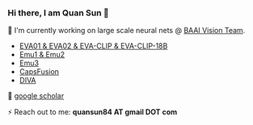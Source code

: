 ### Hi there, I am Quan Sun 👋

<!-- <img src="https://komarev.com/ghpvc/?username=Quan-Sun&label=Profile%20views&color=0e75b6&style=flat" alt="Quan-Sun" /> -->

🌱 I'm currently working on large scale neural nets @ [BAAI Vision Team](https://github.com/baaivision).
- [EVA01 & EVA02 & EVA-CLIP & EVA-CLIP-18B](https://github.com/baaivision/EVA)
- [Emu1 & Emu2](https://github.com/baaivision/Emu)
- [Emu3](https://github.com/baaivision/Emu3)
- [CapsFusion](https://github.com/baaivision/CapsFusion)
- [DIVA](https://github.com/baaivision/DIVA)

🔭 [google scholar](https://scholar.google.com/citations?user=pVKiHdEAAAAJ&hl=en)

⚡ Reach out to me: **quansun84 AT gmail DOT com**

<!-- [![Quan-Sun's github stats](https://github-readme-stats.vercel.app/api?username=Quan-Sun)](https://github.com/anuraghazra/github-readme-stats) -->
